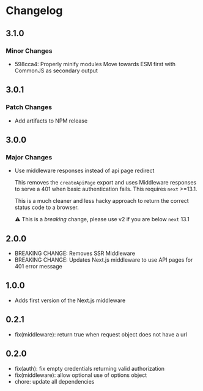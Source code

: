 # Changelog

## 3.1.0

### Minor Changes

- 598cca4: Properly minify modules
  Move towards ESM first with CommonJS as secondary output

## 3.0.1

### Patch Changes

- Add artifacts to NPM release

## 3.0.0

### Major Changes

- Use middleware responses instead of api page redirect

  This removes the `createApiPage` export and uses Middleware responses to serve
  a 401 when basic authentication fails. This requires `next` >=13.1.

  This is a much cleaner and less hacky approach to return the correct status code to a browser.

  :warning: This is a _breaking_ change, please use v2 if you are below `next` 13.1

## 2.0.0

- BREAKING CHANGE: Removes SSR Middleware
- BREAKING CHANGE: Updates Next.js middleware to use API pages for 401 error message

## 1.0.0

- Adds first version of the Next.js middleware

## 0.2.1

- fix(middleware): return true when request object does not have a url

## 0.2.0

- fix(auth): fix empty credentials returning valid authorization
- fix(middleware): allow optional use of options object
- chore: update all dependencies
